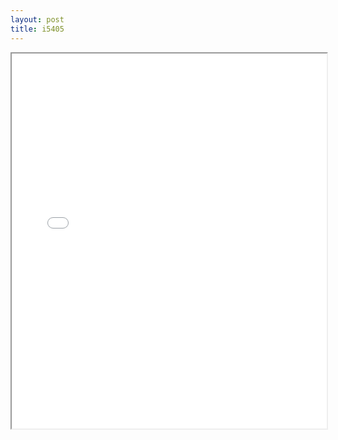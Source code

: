 ```yaml
---
layout: post
title: i5405
---
```


<div class="pdf-container">
<iframe src="/ea/assets/pdfs/hock/i5405.pdf" height="600" width="100%" allowFullScreen="true"></iframe>
</div>

